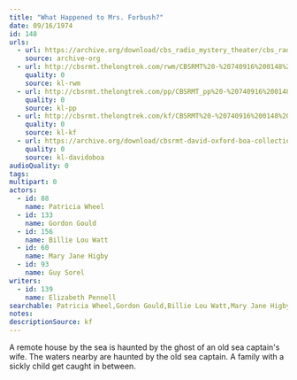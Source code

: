 ```yaml
---
title: "What Happened to Mrs. Forbush?"
date: 09/16/1974
id: 148
urls: 
  - url: https://archive.org/download/cbs_radio_mystery_theater/cbs_radio_mystery_theater-0101-0150.zip/cbs_radio_mystery_theater-0101-0150%2Fcbsrmt_0148_what_happened_to_mrs_forbush.mp3
    source: archive-org
  - url: http://cbsrmt.thelongtrek.com/rwm/CBSRMT%20-%20740916%200148%20What%20Happened%20to%20Mrs%20Forbush_rwm.mp3
    quality: 0
    source: kl-rwm
  - url: http://cbsrmt.thelongtrek.com/pp/CBSRMT_pp%20-%20740916%200148%20What%20Happened%20to%20Mrs%20Forbush.mp3
    quality: 0
    source: kl-pp
  - url: http://cbsrmt.thelongtrek.com/kf/CBSRMT%20-%20740916%200148%20What%20Happened%20To%20Mrs%20Forbush_kf.mp3
    quality: 0
    source: kl-kf
  - url: https://archive.org/download/cbsrmt-david-oxford-boa-collection/CBSRMT-740916-0148-What-Happened-to-Mrs-Forbush-(64-44)_kf-{BoA}.mp3
    quality: 0
    source: kl-davidoboa
audioQuality: 0
tags: 
multipart: 0
actors:  
  - id: 88
    name: Patricia Wheel  
  - id: 133
    name: Gordon Gould  
  - id: 156
    name: Billie Lou Watt  
  - id: 60
    name: Mary Jane Higby  
  - id: 93
    name: Guy Sorel
writers:  
  - id: 139
    name: Elizabeth Pennell
searchable: Patricia Wheel,Gordon Gould,Billie Lou Watt,Mary Jane Higby,Guy Sorel Elizabeth Pennell
notes: 
descriptionSource: kf
---
```

A remote house by the sea is haunted by the ghost of an old sea captain's wife. The waters nearby are haunted by the old sea captain. A family with a sickly child get caught in between.